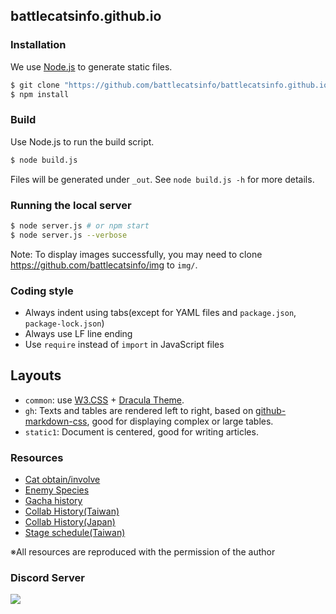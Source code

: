 ## battlecatsinfo.github.io

### Installation

We use [Node.js](https://nodejs.org/) to generate static files.

```sh
$ git clone "https://github.com/battlecatsinfo/battlecatsinfo.github.io.git"
$ npm install
```

### Build

Use Node.js to run the build script.

```sh
$ node build.js
```

Files will be generated under `_out`. See `node build.js -h` for more details.

### Running the local server

```bash
$ node server.js # or npm start
$ node server.js --verbose
```

Note: To display images successfully, you may need to clone https://github.com/battlecatsinfo/img to `img/`.

### Coding style

* Always indent using tabs(except for YAML files and `package.json`, `package-lock.json`)
* Always use LF line ending
* Use `require` instead of `import` in JavaScript files

## Layouts

* `common`: use [W3.CSS](https://www.w3schools.com/w3css/default.asp) + [Dracula Theme](https://draculatheme.com/).
* `gh`: Texts and tables are rendered left to right, based on [github-markdown-css](https://github.com/sindresorhus/github-markdown-css), good for displaying complex or large tables.
* `static1`: Document is centered, good for writing articles.

### Resources

* [Cat obtain/involve](https://docs.google.com/spreadsheets/d/1AOId2OhHT59WgpVtgvUylh_9_l-mf2qWvUqyB2cbm0g/edit?usp=sharing)
* [Enemy Species](https://docs.google.com/spreadsheets/d/1pVSY0EkiBolHCtoj15JW_T0ih9prya6q_9HCmJ5Jo0k/edit?usp=sharing)
* [Gacha history](https://home.gamer.com.tw/artwork.php?sn=5349275)
* [Collab History(Taiwan)](https://forum.gamer.com.tw/C.php?bsn=23772&snA=19806)
* [Collab History(Japan)](https://forum.gamer.com.tw/C.php?bsn=23772&snA=20642)
* [Stage schedule(Taiwan)](https://forum.gamer.com.tw/C.php?bsn=23772&snA=20534)

※All resources are reproduced with the permission of the author

### Discord Server

[![](https://dcbadge.limes.pink/api/server/https://discord.gg/A9gZeDu2mv)](https://discord.gg/A9gZeDu2mv)
